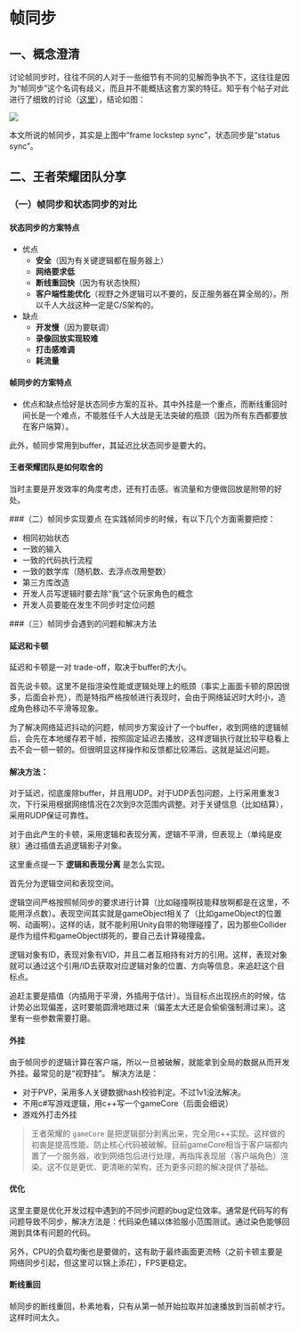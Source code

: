 # 帧同步

## 一、概念澄清
讨论帧同步时，往往不同的人对于一些细节有不同的见解而争执不下，这往往是因为“帧同步”这个名词有歧义，而且并不能概括这套方案的特征。知乎有个帖子对此进行了细致的讨论（[这里](https://zhuanlan.zhihu.com/p/32843758)），结论如图：

![](/assets/frameSyncConcept.jpg)

本文所说的帧同步，其实是上图中“frame lockstep sync”，状态同步是“status sync”。

## 二、王者荣耀团队分享
### （一）帧同步和状态同步的对比
#### 状态同步的方案特点
- 优点
  - **安全**（因为有关键逻辑都在服务器上）
  - **网络要求低**
  - **断线重回快**（因为有状态快照）
  - **客户端性能优化**（视野之外逻辑可以不要的，反正服务器在算全局的）。所以千人大战这种一定是C/S架构的。
- 缺点
  - **开发慢**（因为要联调）
  - **录像回放实现较难**
  - **打击感难调**
  - **耗流量**

#### 帧同步的方案特点
- 优点和缺点恰好是状态同步方案的互补。其中外挂是一个重点，而断线重回时间长是一个难点，不能胜任千人大战是无法突破的瓶颈（因为所有东西都要放在客户端算）。

此外，帧同步常用到buffer，其延迟比状态同步是要大的。

#### 王者荣耀团队是如何取舍的
当时主要是开发效率的角度考虑，还有打击感。省流量和方便做回放是附带的好处。

###（二）帧同步实现要点
在实践帧同步的时候，有以下几个方面需要把控：
- 相同初始状态
- 一致的输入
- 一致的代码执行流程
- 一致的数学库（随机数、去浮点改用整数）
- 第三方库改造
- 开发人员写逻辑时要去除“我”这个玩家角色的概念
- 开发人员要能在发生不同步时定位问题


###（三）帧同步会遇到的问题和解决方法
#### 延迟和卡顿
延迟和卡顿是一对 trade-off，取决于buffer的大小。

首先说卡顿。这里不是指渲染性能或逻辑处理上的瓶颈（事实上画面卡顿的原因很多，后面会补充），而是特指严格按帧进行表现时，会由于网络延迟时大时小，造成角色移动不平滑等现象。

为了解决网络延迟抖动的问题，帧同步方案设计了一个buffer，收到网络的逻辑帧后，会先在本地缓存若干帧，按照固定延迟去播放，这样逻辑执行就比较平稳看上去不会一顿一顿的。但很明显这样操作和反馈都比较滞后。这就是延迟问题。

#### 解决方法：
对于延迟，彻底废除buffer，并且用UDP。对于UDP丢包问题，上行采用重发3次，下行采用根据网络情况在2次到9次范围内调整。对于关键信息（比如结算），采用RUDP保证可靠性。

对于由此产生的卡顿，采用逻辑和表现分离，逻辑不平滑，但表现上（单纯是皮肤）通过插值去追逻辑影子对象。

这里重点提一下 **逻辑和表现分离** 是怎么实现。

首先分为逻辑空间和表现空间。

逻辑空间严格按照帧同步的要求进行计算（比如碰撞啊技能释放啊都是在这里，不能用浮点数）。表现空间其实就是gameObject相关了（比如gameObject的位置啊、动画啊）。这样的话，就不能利用Unity自带的物理碰撞了，因为那些Collider是作为组件和gameObject绑死的，要自己去计算碰撞盒。

逻辑对象有ID，表现对象有VID，并且二者互相持有对方的引用。这样，表现对象就可以通过这个引用/ID去获取对应逻辑对象的位置、方向等信息，来追赶这个目标点。

追赶主要是插值（内插用于平滑，外插用于估计）。当目标点出现拐点的时候，估计势必出现偏差，这时要能圆滑地跟过来（偏差太大还是会偷偷强制滑过来）。这里有一些参数需要打磨。


#### 外挂
由于帧同步的逻辑计算在客户端，所以一旦被破解，就能拿到全局的数据从而开发外挂。最常见的是“视野挂”。
解决方法是：
- 对于PVP，采用多人关键数据hash校验判定。不过1v1没法解决。
- 不用c#写游戏逻辑，用c++写一个gameCore（后面会细说）
- 游戏外打击外挂

> 王者荣耀的 `gameCore` 是把逻辑部分剥离出来，完全用c++实现。这样做的初衷是提高性能、防止核心代码被破解。目前gameCore相当于客户端都内置了一个服务器，收到网络包后进行处理，再指挥表现层（客户端角色）渲染。这不仅是更优、更清晰的架构，还为更多问题的解决提供了基础。

#### 优化

这里主要是优化开发过程中遇到的不同步问题的bug定位效率。通常是代码写的有问题导致不同步，解决方法是：代码染色辅以体验服小范围测试。通过染色能够回溯到具体有问题的代码。

另外，CPU的负载均衡也是要做的，这有助于最终画面更流畅（之前卡顿主要是网络同步引起，但这里可以锦上添花），FPS更稳定。

#### 断线重回
帧同步的断线重回，朴素地看，只有从第一帧开始拉取并加速播放到当前帧才行。这样时间太久。













